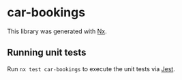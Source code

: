 # car-bookings

This library was generated with [Nx](https://nx.dev).

## Running unit tests

Run `nx test car-bookings` to execute the unit tests via [Jest](https://jestjs.io).
